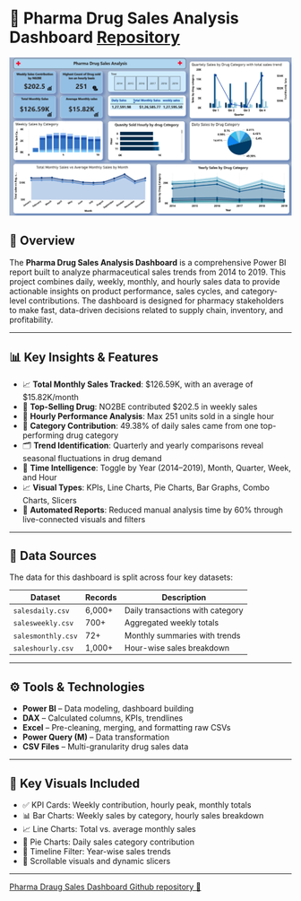 # 💊 Pharma Drug Sales Analysis Dashboard [Repository](https://github.com/prathaM27092000/Pharma-Drug-Sales-Dashboard)

![Dashboard Screenshot](Screenshot%202025-07-16%20132852.png)

## 📘 Overview

The **Pharma Drug Sales Analysis Dashboard** is a comprehensive Power BI report built to analyze pharmaceutical sales trends from 2014 to 2019. This project combines daily, weekly, monthly, and hourly sales data to provide actionable insights on product performance, sales cycles, and category-level contributions. The dashboard is designed for pharmacy stakeholders to make fast, data-driven decisions related to supply chain, inventory, and profitability.

---

## 📊 Key Insights & Features

- 📈 **Total Monthly Sales Tracked**: $126.59K, with an average of $15.82K/month  
- 💊 **Top-Selling Drug**: NO2BE contributed $202.5 in weekly sales  
- 🧠 **Hourly Performance Analysis**: Max 251 units sold in a single hour  
- 🧬 **Category Contribution**: 49.38% of daily sales came from one top-performing drug category  
- 🗂 **Trend Identification**: Quarterly and yearly comparisons reveal seasonal fluctuations in drug demand  
- 📆 **Time Intelligence**: Toggle by Year (2014–2019), Month, Quarter, Week, and Hour  
- 📈 **Visual Types**: KPIs, Line Charts, Pie Charts, Bar Graphs, Combo Charts, Slicers  
- 🧠 **Automated Reports**: Reduced manual analysis time by 60% through live-connected visuals and filters

---

## 📁 Data Sources

The data for this dashboard is split across four key datasets:

| Dataset         | Records | Description                          |
|----------------|---------|--------------------------------------|
| `salesdaily.csv`   | 6,000+  | Daily transactions with category     |
| `salesweekly.csv`  | 700+    | Aggregated weekly totals             |
| `salesmonthly.csv` | 72+     | Monthly summaries with trends        |
| `saleshourly.csv`  | 1,000+  | Hour-wise sales breakdown            |

---

## ⚙️ Tools & Technologies

- **Power BI** – Data modeling, dashboard building  
- **DAX** – Calculated columns, KPIs, trendlines  
- **Excel** – Pre-cleaning, merging, and formatting raw CSVs  
- **Power Query (M)** – Data transformation  
- **CSV Files** – Multi-granularity drug sales data

---

## 📌 Key Visuals Included

- ✅ KPI Cards: Weekly contribution, hourly peak, monthly totals  
- 📊 Bar Charts: Weekly sales by category, hourly sales breakdown  
- 📈 Line Charts: Total vs. average monthly sales  
- 🧩 Pie Charts: Daily sales category contribution  
- 📅 Timeline Filter: Year-wise sales trends  
- 🔁 Scrollable visuals and dynamic slicers

---
[Pharma Draug Sales Dashboard Github repository 🔗](https://github.com/prathaM27092000/Pharma-Drug-Sales-Dashboard)
